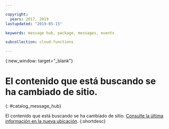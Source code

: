 ```yaml
---

copyright:
  years: 2017, 2019
lastupdated: "2019-05-15"

keywords: message hub, package, messages, events

subcollection: cloud-functions

---
```


{:new_window: target="_blank"}
# El contenido que está buscando se ha cambiado de sitio.
{: #catalog_message_hub}

El contenido que está buscando se ha cambiado de sitio. [Consulte la última información en la nueva ubicación](/docs/openwhisk?topic=cloud-functions-pkg_event_streams).
{:shortdesc}
